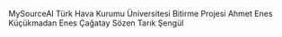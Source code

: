 MySourceAI
Türk Hava Kurumu Üniversitesi Bitirme Projesi
Ahmet Enes Küçükmadan
Enes Çağatay Sözen
Tarık Şengül
